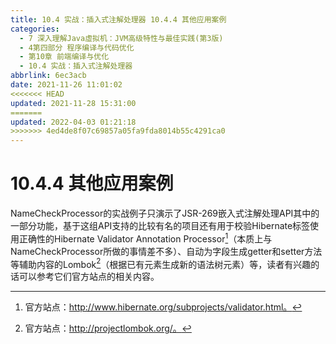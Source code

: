 ```yaml
---
title: 10.4 实战：插入式注解处理器 10.4.4 其他应用案例
categories: 
  - 7 深入理解Java虛拟机：JVM高级特性与最佳实践(第3版)
  - 4第四部分 程序编译与代码优化
  - 第10章 前端编译与优化
  - 10.4 实战：插入式注解处理器
abbrlink: 6ec3acb
date: 2021-11-26 11:01:02
<<<<<<< HEAD
updated: 2021-11-28 15:31:00
=======
updated: 2022-04-03 01:21:18
>>>>>>> 4ed4de8f07c69857a05fa9fda8014b55c4291ca0
---
```

# 10.4.4 其他应用案例
NameCheckProcessor的实战例子只演示了JSR-269嵌入式注解处理API其中的一部分功能，基于这组API支持的比较有名的项目还有用于校验Hibernate标签使用正确性的Hibernate Validator Annotation Processor[^1]（本质上与NameCheckProcessor所做的事情差不多）、自动为字段生成getter和setter方法等辅助内容的Lombok[^2]（根据已有元素生成新的语法树元素）等，读者有兴趣的话可以参考它们官方站点的相关内容。

[^1]: 官方站点：http://www.hibernate.org/subprojects/validator.html。 
[^2]: 官方站点：http://projectlombok.org/。
